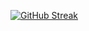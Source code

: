[![GitHub Streak](https://streak-stats.demolab.com?user=KevinTrinh1227&theme=shadow-green&card_width=1000)](https://git.io/streak-stats)
